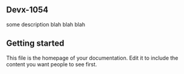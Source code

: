 ## Devx-1054

some description blah blah blah

## Getting started

This file is the homepage of your documentation. Edit it to include the content you want people to see first.